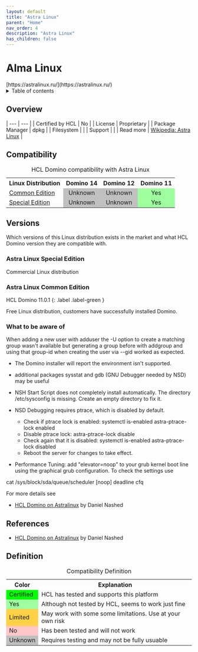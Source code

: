 ```yaml
---
layout: default
title: "Astra Linux"
parent: "Home"
nav_order: 4
description: "Astra Linux"
has_children: false
---
```

<h1>Alma Linux</h1>
[https://astralinux.ru/](https://astralinux.ru/)


<details close markdown="block">
  <summary>
    Table of contents
  </summary>
  {: .text-delta }
1. TOC
{:toc}
</details>

## Overview

| --- | --- |
| Certified by HCL | No |
| License         | Proprietary |
| Package Manager | dpkg |
| Filesystem      |    |
| Support         |   |
| Read more       | [Wikipedia: Astra Linux](https://en.wikipedia.org/wiki/Astra_Linux) |

## Compatibility

<table>
  <caption>HCL Domino compatibility with Astra Linux</caption>
  <tbody>
    <tr>
      <th>Linux Distribution</th>
      <th>Domino 14</th>
      <th>Domino 12</th>
      <th>Domino 11</th>
    </tr>
    <tr>
      <td><a href="#astra-linux">Common Edition</a></td>
      <td style="background:#C0C0C0;text-align:center;" >Unknown</td>
      <td style="background:#C0C0C0;text-align:center;" >Unknown</td>
      <td style="background:#9EFF9E;text-align:center;" >Yes</td>
    </tr>
     <tr>
      <td><a href="#astra-linux">Special Edition</a></td>
      <td style="background:#C0C0C0;text-align:center;" >Unknown</td>
      <td style="background:#C0C0C0;text-align:center;" >Unknown</td>
      <td style="background:#9EFF9E;text-align:center;" >Yes</td>
    </tr>
  </tbody>
</table>

## Versions
Which versions of this Linux distribution exists in the market and what HCL Domino version they are compatible with.

### Astra Linux Special Edition 

Commercial Linux distribution
### Astra Linux Common Edition

HCL Domino 11.0.1 {: .label .label-green }

Free Linux distribution, customers have successfully installed Domino. 

### What to be aware of

When adding a new user with adduser the -U option to create a matching group wasn't available but generating a group before with addgroup and using that group-id when creating the user via --gid worked as expected.

* The Domino installer will report the environment isn't supported.

* additional packages sysstat and gdb (GNU Debugger needed by NSD) may be useful

* NSH Start Script does not completely install automatically. The directory /etc/sysconfig is missing. Create an empty directory to fix it.

* NSD Debugging requires ptrace, which is disabled by default.
  * Check if ptrace lock is enabled:
  systemctl is-enabled astra-ptrace-lock
enabled
  * Disable ptrace lock: 
  astra-ptrace-lock disable
  * Check again that it is disabled:
systemctl is-enabled astra-ptrace-lock
disabled
  * Reboot the server for changes to take effect.

* Performance Tuning:
add "elevator=noop" to your grub kernel boot line using the graphical grub configuration. To check the settings use

cat /sys/block/sda/queue/scheduler
[noop] deadline cfq


For more details see
* [HCL Domino on Astralinux](https://blog.nashcom.de/nashcomblog.nsf/dx/domino-on-astra-linux-feedback.htm?opendocument) by Daniel Nashed


## References
* [HCL Domino on Astralinux](https://blog.nashcom.de/nashcomblog.nsf/dx/domino-on-astra-linux-feedback.htm?opendocument) by Daniel Nashed

## Definition

<table>
  <caption>Compatibility Definition</caption>
  <tbody>
    <tr>
      <th>Color</th>
      <th>Explanation</th>
    </tr>
    <tr>
      <td style="background:#00FF00" title="">Certified</td>
      <td>HCL has tested and supports this platform</td>
    </tr>
    <tr>
      <td style="background:#9EFF9E" title="">Yes</td>
      <td>Although not tested by HCL, seems to work just fine</td>
    </tr>
    <tr>
      <td style="background:#FFD147" title="">Limited</td>
      <td>May work with some some limitations. Use at your own risk</td>
    </tr>
    <tr>
      <td style="background:#FFC7C7" title="">No</td>
      <td>Has been tested and will not work</td>
    </tr>
    <tr>
      <td style="background:#C0C0C0" title="">Unknown</td>
      <td>Requires testing and may not be fully usuable</td>
    </tr>
  </tbody>
</table>